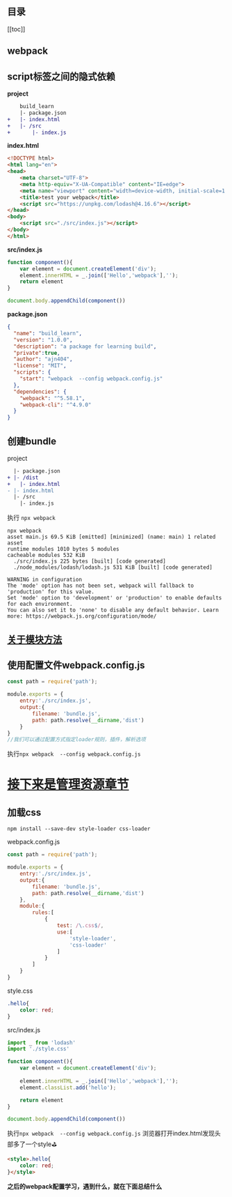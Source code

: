 ## 目录
[[toc]]

## webpack
## script标签之间的隐式依赖
<strong>project</strong>  
``` diff
    build_learn
    |- package.json
+   |- index.html
+   |- /src
+       |- index.js
```
<strong>index.html</strong>
``` html
<!DOCTYPE html>
<html lang="en">
<head>
    <meta charset="UTF-8">
    <meta http-equiv="X-UA-Compatible" content="IE=edge">
    <meta name="viewport" content="width=device-width, initial-scale=1.0">
    <title>test your webpack</title>
    <script src="https://unpkg.com/lodash@4.16.6"></script>
</head>
<body>
    <script src="./src/index.js"></script>
</body>
</html>
```
<strong>src/index.js</strong>
``` js
function component(){
    var element = document.createElement('div');
    element.innerHTML = _.join(['Hello','webpack'],'');
    return element
}

document.body.appendChild(component())
```
<strong>package.json</strong>
``` json
{
  "name": "build_learn",
  "version": "1.0.0",
  "description": "a package for learning build",
  "private":true,
  "author": "ajn404",
  "license": "MIT",
  "scripts": {
    "start": "webpack  --config webpack.config.js"
  },
  "dependencies": {
    "webpack": "^5.58.1",
    "webpack-cli": "^4.9.0"
  }
}
```
## 创建bundle
project
``` diff
  |- package.json
+ |- /dist
+   |- index.html
- |- index.html
  |- /src
    |- index.js
```
执行 `npx webpack` 
``` shell
npx webpack       
asset main.js 69.5 KiB [emitted] [minimized] (name: main) 1 related asset
runtime modules 1010 bytes 5 modules
cacheable modules 532 KiB
  ./src/index.js 225 bytes [built] [code generated]
  ./node_modules/lodash/lodash.js 531 KiB [built] [code generated]

WARNING in configuration
The 'mode' option has not been set, webpack will fallback to 'production' for this value.
Set 'mode' option to 'development' or 'production' to enable defaults for each environment.
You can also set it to 'none' to disable any default behavior. Learn more: https://webpack.js.org/configuration/mode/
```

## [关于模块方法](https://www.webpackjs.com/api/module-methods/)

## 使用配置文件webpack.config.js
``` js
const path = require('path');

module.exports = {
    entry:'./src/index.js',
    output:{
        filename: 'bundle.js',
        path: path.resolve(__dirname,'dist')
    }
}
//我们可以通过配置方式指定loader规则，插件，解析选项
```
 执行`npx webpack  --config webpack.config.js`
# [接下来是管理资源章节](https://www.webpackjs.com/guides/asset-management/)
## 加载css
``` shell
npm install --save-dev style-loader css-loader
```
webpack.config.js
``` js
const path = require('path');

module.exports = {
    entry:'./src/index.js',
    output:{
        filename: 'bundle.js',
        path: path.resolve(__dirname,'dist')
    },
    module:{
        rules:[
            {
                test: /\.css$/,
                use:[
                    'style-loader',
                    'css-loader'
                ]
            }
        ]
    }
}
```
style.css
``` css
.hello{
    color: red;
}
```
src/index.js
~~~ js
import _ from 'lodash'
import './style.css'

function component(){
    var element = document.createElement('div');
    
    element.innerHTML = _.join(['Hello','webpack'],'');
    element.classList.add('hello');

    return element
}

document.body.appendChild(component())
~~~

 执行`npx webpack  --config webpack.config.js`
 浏览器打开index.html发现头部多了一个style:golf:

``` html
<style>.hello{
    color: red;
}</style>
```
<strong>之后的webpack配置学习，遇到什么，就在下面总结什么</strong>
